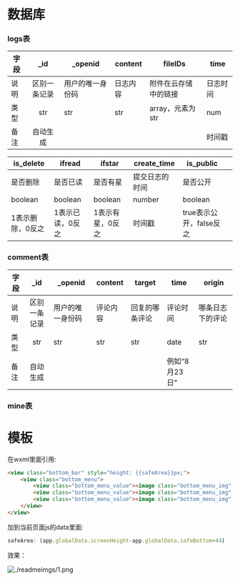 # 数据库

### logs表

| 字段 |     _id      | _openid          | content  | fileIDs              | time     |
| ---- | :----------: | ---------------- | -------- | -------------------- | -------- |
| 说明 | 区别一条记录 | 用户的唯一身份码 | 日志内容 | 附件在云存储中的链接 | 日志时间 |
| 类型 |     str      | str              | str      | array，元素为str     | num      |
| 备注 |   自动生成   |                  |          |                      | 时间戳   |

| is_delete        |ifread      |ifstar      | create_time | is_public |      |
| ---------------- | ---- | ---- | ---- | ---- | ---- |
| 是否删除         |是否已读      |是否有星      | 提交日志的时间 | 是否公开 |      |
| boolean          |boolean      |boolean      | number | boolean |      |
| 1表示删除，0反之 | 1表示已读，0反之| 1表示有星，0反之 | 时间戳 | true表示公开，false反之 |      |

### comment表
| 字段 |     _id      | _openid          | content  |target              | time          |origin|
| ---- | :----------: | ---------------- | -------- | -------------------- | ------------- |------|
| 说明 | 区别一条记录 | 用户的唯一身份码 | 评论内容 | 回复的哪条评论 | 评论时间      |哪条日志下的评论|
| 类型 |     str      | str              | str      | str     | date         |str|
| 备注 |   自动生成   |                  |          |                      | 例如“8月23日” |      |

### mine表



# 模板

在wxml里面引用:
```html
<view class="bottom_bar" style="height: {{safeArea}}px;">
    <view class="bottom_menu">
        <view class="bottom_menu_value"><image class="bottom_menu_img" mode="widthFix" src="../../images/comment.png"></image></view>
        <view class="bottom_menu_value"><image class="bottom_menu_img" mode="widthFix" src="../../images/good.png"></image></view>
        <view class="bottom_menu_value"><image class="bottom_menu_img" mode="widthFix" src="../../images/share.png"></image></view>
    </view>
</view>
```

加到当前页面js的data里面:

```javascript
safeArea: (app.globalData.screenHeight-app.globalData.safeBottom+44)
```

效果：

![./readmeimgs/1.png](C:\Users\华为\Desktop\XAIlog\1.png)